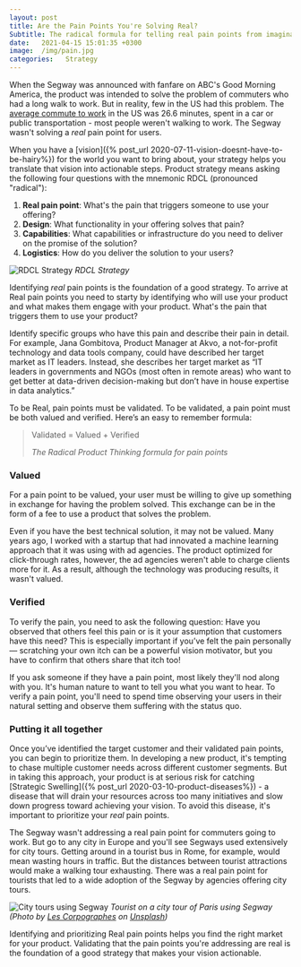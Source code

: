 ```yaml
---
layout: post
title: Are the Pain Points You're Solving Real?
Subtitle: The radical formula for telling real pain points from imaginary ones
date:   2021-04-15 15:01:35 +0300
image:  /img/pain.jpg
categories:   Strategy
---
```


When the Segway was announced with fanfare on ABC's Good Morning America, the product was intended to solve the problem of commuters who had a long walk to work. But in reality, few in the US had this problem. The [average commute to work](https://www.indexmundi.com/facts/united-states/quick-facts/all-states/average-commute-time#map) in the US was 26.6 minutes, spent in a car or public transportation - most people weren't walking to work. The Segway wasn't solving a _real_ pain point for users.

When you have a [vision]({% post_url 2020-07-11-vision-doesnt-have-to-be-hairy%}) for the world you want to bring about, your strategy helps you translate that vision into actionable steps. Product strategy means asking the following four questions with the mnemonic RDCL (pronounced "radical"):

1.  **Real pain point**: What's the pain that triggers someone to use your offering?
2.  **Design**: What functionality in your offering solves that pain?
3.  **Capabilities**: What capabilities or infrastructure do you need to deliver on the promise of the solution?
4.  **Logistics**: How do you deliver the solution to your users?

![RDCL Strategy]({{site.baseurl}}/img/strategy.png)
*RDCL Strategy*

Identifying _real_ pain points is the foundation of a good strategy. To arrive at Real pain points you need to starty by identifying who will use your product and what makes them engage with your product. What's the pain that triggers them to use your product?

Identify specific groups who have this pain and describe their pain in detail. For example, Jana Gombitova, Product Manager at Akvo, a not-for-profit technology and data tools company, could have described her target market as IT leaders. Instead, she describes her target market as “IT leaders in governments and NGOs (most often in remote areas) who want to get better at data-driven decision-making but don’t have in house expertise in data analytics.”

To be Real, pain points must be validated. To be validated, a pain point must be both valued and verified. Here’s an easy to remember formula:

> Validated = Valued + Verified
>
><cite>The Radical Product Thinking formula for pain points</cite>

### Valued
For a pain point to be valued, your user must be willing to give up something in exchange for having the problem solved. This exchange can be in the form of a fee to use a product that solves the problem.

Even if you have the best technical solution, it may not be valued. Many years ago, I worked with a startup that had innovated a machine learning approach that it was using with ad agencies. The product optimized for click-through rates, however, the ad agencies weren't able to charge clients more for it. As a result, although the technology was producing results, it wasn't valued.

### Verified
To verify the pain, you need to ask the following question: Have you observed that others feel this pain or is it your assumption that customers have this need? This is especially important if you’ve felt the pain personally — scratching your own itch can be a powerful vision motivator, but you have to confirm that others share that itch too!

If you ask someone if they have a pain point, most likely they'll nod along with you. It's human nature to want to tell you what you want to hear. To verify a pain point, you'll need to spend time observing your users in their natural setting and observe them suffering with the status quo.

### Putting it all together
Once you’ve identified the target customer and their validated pain points, you can begin to prioritize them. In developing a new product, it's tempting to chase multiple customer needs across different customer segments. But in taking this approach, your product is at serious risk for catching [Strategic Swelling]({% post_url 2020-03-10-product-diseases%}) - a disease that will drain your resources across too many initiatives and slow down progress toward achieving your vision. To avoid this disease, it's important to prioritize your _real_ pain points.

The Segway wasn't addressing a real pain point for commuters going to work. But go to any city in Europe and you'll see Segways used extensively for city tours. Getting around in a tourist bus in Rome, for example, would mean wasting hours in traffic. But the distances between tourist attractions would make a walking tour exhausting. There was a real pain point for tourists that led to a wide adoption of the Segway by agencies offering city tours.

![City tours using Segway]({{site.baseurl}}/img/Segway.jpg)
*Tourist on a city tour of Paris using Segway (Photo by <a href="https://unsplash.com/@lescorpographes?utm_source=unsplash&utm_medium=referral&utm_content=creditCopyText">Les Corpographes</a> on <a href="https://unsplash.com/s/photos/segway-tourist?utm_source=unsplash&utm_medium=referral&utm_content=creditCopyText">Unsplash</a>)*

Identifying and prioritizing Real pain points helps you find the right market for your product. Validating that the pain points you're addressing are real is the foundation of a good strategy that makes your vision actionable.